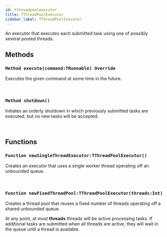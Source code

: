 ```yaml
---
id: tthreadpoolexecutor
title: TThreadPoolExecutor
sidebar_label: TThreadPoolExecutor
---
```


An executor that executes each submitted task using one of possibly several pooled threads.


## Methods

### `Method execute(command:TRunnable) Override`

Executes the given command at some time in the future.

<br/>

### `Method shutdown()`

Initiates an orderly shutdown in which previously submitted tasks are executed, but no new tasks will be accepted.

<br/>

## Functions

### `Function newSingleThreadExecutor:TThreadPoolExecutor()`

Creates an executor that uses a single worker thread operating off an unbounded queue.

<br/>

### `Function newFixedThreadPool:TThreadPoolExecutor(threads:Int)`

Creates a thread pool that reuses a fixed number of threads operating off a shared unbounded queue.

At any point, at most <b>threads</b> threads will be active processing tasks. If additional tasks are
submitted when all threads are active, they will wait in the queue until a thread is available.


<br/>

